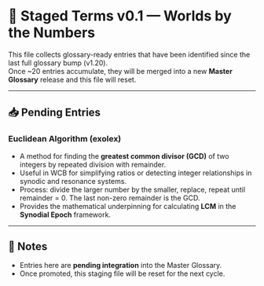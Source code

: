 # 📝 Staged Terms v0.1 — Worlds by the Numbers

This file collects glossary-ready entries that have been identified since the last full glossary bump (v1.20).  
Once ~20 entries accumulate, they will be merged into a new **Master Glossary** release and this file will reset.  

---

## 📥 Pending Entries

### Euclidean Algorithm (exolex)
- A method for finding the **greatest common divisor (GCD)** of two integers by repeated division with remainder.  
- Useful in WCB for simplifying ratios or detecting integer relationships in synodic and resonance systems.  
- Process: divide the larger number by the smaller, replace, repeat until remainder = 0. The last non-zero remainder is the GCD.  
- Provides the mathematical underpinning for calculating **LCM** in the **Synodial Epoch** framework.  

---

## 📌 Notes
- Entries here are **pending integration** into the Master Glossary.  
- Once promoted, this staging file will be reset for the next cycle.  
